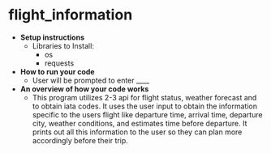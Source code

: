 # flight_information
* **Setup instructions**
    * Libraries to Install:
        * os 
        * requests
* **How to run your code**
    * User will be prompted to enter ____
* **An overview of how your code works**
    * This program utilizes 2-3 api for flight status,
      weather forecast and to obtain iata codes. It 
      uses the user input to obtain the information 
      specific to the users flight like departure
      time, arrival time, departure city, weather 
      conditions, and estimates time before departure. 
      It prints out all this information to the user
      so they can plan more accordingly before their 
      trip. 